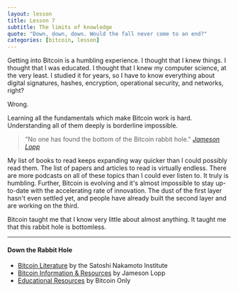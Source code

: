 ```yaml
---
layout: lesson
title: Lesson 7
subtitle: The limits of knowledge
quote: "Down, down, down. Would the fall never come to an end?"
categories: [bitcoin, lesson]
---
```


Getting into Bitcoin is a humbling experience. I thought that I knew
things. I thought that I was educated. I thought that I knew my computer
science, at the very least. I studied it for years, so I have to know
everything about digital signatures, hashes, encryption, operational
security, and networks, right?

Wrong.

Learning all the fundamentals which make Bitcoin work is hard.
Understanding all of them deeply is borderline impossible.

> "No one has found the bottom of the Bitcoin rabbit hole."
> <cite>[Jameson Lopp]</cite>

My list of books to read keeps expanding way quicker than I could
possibly read them. The list of papers and articles to read is virtually
endless. There are more podcasts on all of these topics than I could
ever listen to. It truly is humbling. Further, Bitcoin is evolving and
it's almost impossible to stay up-to-date with the accelerating rate of
innovation. The dust of the first layer hasn't even settled yet, and
people have already built the second layer and are working on the third.

Bitcoin taught me that I know very little about almost anything. It
taught me that this rabbit hole is bottomless.

---

#### Down the Rabbit Hole

- [Bitcoin Literature] by the Satoshi Nakamoto Institute
- [Bitcoin Information & Resources][lopp-resources] by Jameson Lopp
- [Educational Resources][bitcoin-only] by Bitcoin Only

<!-- Twitter -->
[Jameson Lopp]: https://twitter.com/lopp/status/1061415918616698881

<!-- Down the Rabbit Hole -->
[lopp-resources]: https://www.lopp.net/bitcoin-information.html
[bitcoin-only]: https://bitcoin-only.com/#learning
[Bitcoin Literature]: https://nakamotoinstitute.org/literature/

<!-- Wikipedia -->
[alice]: https://en.wikipedia.org/wiki/Alice%27s_Adventures_in_Wonderland
[carroll]: https://en.wikipedia.org/wiki/Lewis_Carroll
